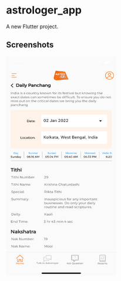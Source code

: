 # astrologer_app

A new Flutter project.

## Screenshots

<img src="/astro_screenshot_1.png" width="300" height="600">

